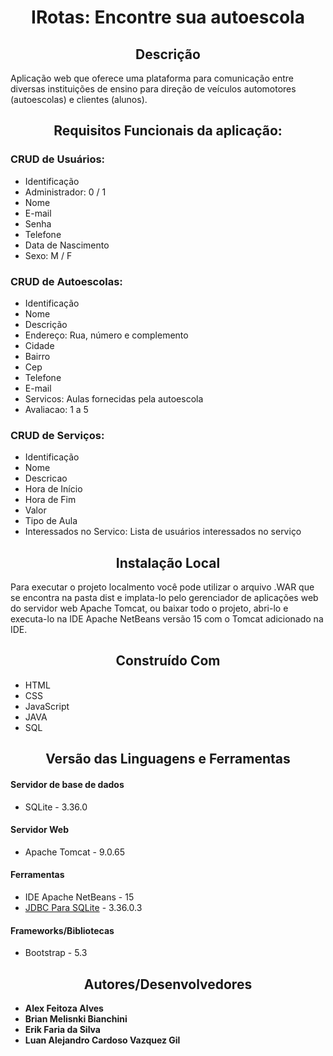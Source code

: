 <h1 align="center"> IRotas: Encontre sua autoescola </h1>

<h2 align="center"> Descrição </h2>

Aplicação web que oferece uma plataforma para comunicação entre diversas instituições de ensino para direção de veículos automotores (autoescolas) e clientes (alunos).

<h2 align="center"> Requisitos Funcionais da aplicação: </h2>

### CRUD de Usuários:

* Identificação
* Administrador: 0 / 1
* Nome
* E-mail
* Senha
* Telefone
* Data de Nascimento
* Sexo: M / F

### CRUD de Autoescolas:

* Identificação
* Nome
* Descrição
* Endereço: Rua, número e complemento
* Cidade
* Bairro
* Cep
* Telefone
* E-mail
* Servicos: Aulas fornecidas pela autoescola
* Avaliacao: 1 a 5

### CRUD de Serviços:

* Identificação
* Nome
* Descricao
* Hora de Início
* Hora de Fim
* Valor
* Tipo de Aula
* Interessados no Servico: Lista de usuários interessados no serviço

<h2 align="center"> Instalação Local </h2>

Para executar o projeto localmento você pode utilizar o arquivo .WAR que se encontra na pasta dist e implata-lo pelo gerenciador de aplicações web do servidor web Apache Tomcat, ou baixar todo o projeto, abri-lo e executa-lo na IDE Apache NetBeans versão 15 com o Tomcat adicionado na IDE.

<h2 align="center"> Construído Com </h2>

* HTML
* CSS
* JavaScript
* JAVA
* SQL

<h2 align="center"> Versão das Linguagens e Ferramentas

#### Servidor de base de dados

* SQLite - 3.36.0

#### Servidor Web

* Apache Tomcat - 9.0.65

#### Ferramentas

* IDE Apache NetBeans - 15
* [JDBC Para SQLite](https://github.com/xerial/sqlite-jdbc/releases) - 3.36.0.3

#### Frameworks/Bibliotecas
* Bootstrap - 5.3

<h2 align="center"> Autores/Desenvolvedores </h2>

* **Alex Feitoza Alves**
* **Brian Melisnki Bianchini**
* **Erik Faria da Silva**
* **Luan Alejandro Cardoso Vazquez Gil**
